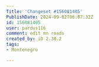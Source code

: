 ```yaml
---
Title: 'Changeset #156081405'
PublishDate: 2024-09-02T06:07:32Z
id: 156081405
user: pardus116
comment: edit mn roads
created_by: iD 2.30.2
tags:
- Montenegro

---
```

